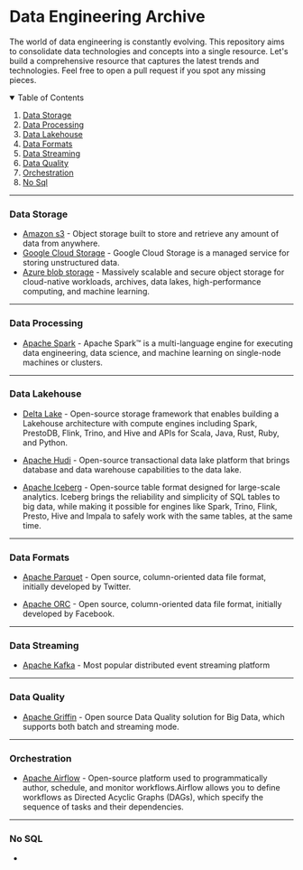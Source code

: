 # Data Engineering Archive
The world of data engineering is constantly evolving. This repository aims to consolidate data technologies and concepts into a single resource. Let's build a comprehensive resource that captures the latest trends and technologies. Feel free to open a pull request if you spot any missing pieces.


<details open>
  <summary>Table of Contents</summary>

  1. [Data Storage](#data-storage)
  2. [Data Processing](#data-processing)
  3. [Data Lakehouse](#data-lakehouse)
  4. [Data Formats](#data-formats)
  5. [Data Streaming](#data-streaming)
  6. [Data Quality](#data-quality)
  7. [Orchestration](#orchestration)
  8. [No Sql](#no-sql)
  
</details>


--------------------------------------------------------
### Data Storage

* [Amazon s3](https://aws.amazon.com/pm/serv-s3/) - Object storage built to store and retrieve any amount of data from anywhere.
* [Google Cloud Storage](https://cloud.google.com/storage/?hl=en) - Google Cloud Storage is a managed service for storing unstructured data.
* [Azure blob storage](https://azure.microsoft.com/en-us/products/storage/blobs) - Massively scalable and secure object storage for cloud-native workloads, archives, data lakes, high-performance computing, and machine learning.

--------------------------------------------------------
### Data Processing

* [Apache Spark](https://spark.apache.org/) - Apache Spark™ is a multi-language engine for executing data engineering, data science, and machine learning on single-node machines or clusters.


---------------------------------------------------------
### Data Lakehouse

* [Delta Lake](https://delta.io/) - Open-source storage framework that enables building a Lakehouse architecture with compute engines including Spark, PrestoDB, Flink, Trino, and Hive and APIs for Scala, Java, Rust, Ruby, and Python.

* [Apache Hudi](https://hudi.apache.org/) - Open-source transactional data lake platform that brings database and data warehouse capabilities to the data lake.

* [Apache Iceberg](https://iceberg.apache.org/) -
Open-source table format designed for large-scale analytics. Iceberg brings the reliability and simplicity of SQL tables to big data, while making it possible for engines like Spark, Trino, Flink, Presto, Hive and Impala to safely work with the same tables, at the same time.

--------------------------------------------------------
### Data Formats

* [Apache Parquet](https://parquet.apache.org/) - Open source, column-oriented data file format, initially developed by Twitter.

* [Apache ORC](https://orc.apache.org/) - Open source, column-oriented data file format, initially developed by Facebook.

--------------------------------------------------------
### Data Streaming

* [Apache Kafka](https://kafka.apache.org/) - Most popular distributed event streaming platform

--------------------------------------------------------
### Data Quality

* [Apache Griffin](https://griffin.apache.org/) - Open source Data Quality solution for Big Data, which supports both batch and streaming mode.

--------------------------------------------------------
### Orchestration

* [Apache Airflow](https://airflow.apache.org/) - Open-source platform used to programmatically author, schedule, and monitor workflows.Airflow allows you to define workflows as Directed Acyclic Graphs (DAGs), which specify the sequence of tasks and their dependencies.

--------------------------------------------------------
### No SQL

* 